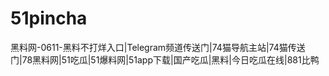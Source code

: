 # 51pincha
黑料网-0611-黑料不打烊入口|Telegram频道传送门|74猫导航主站|74猫传送门|78黑料网|51吃瓜|51爆料网|51app下载|国产吃瓜|黑料|今日吃瓜在线|881比鸭
